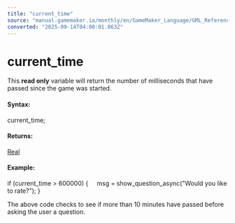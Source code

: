 ```yaml
---
title: "current_time"
source: "manual.gamemaker.io/monthly/en/GameMaker_Language/GML_Reference/Maths_And_Numbers/Date_And_Time/current_time.htm"
converted: "2025-09-14T04:00:01.063Z"
---
```


# current\_time

This **read only** variable will return the number of milliseconds that have passed since the game was started.

#### Syntax:

current\_time;

#### Returns:

[Real](../../../GML_Overview/Data_Types.md)

#### Example:

if (current\_time > 600000)
{
    msg = show\_question\_async("Would you like to rate?");
}

The above code checks to see if more than 10 minutes have passed before asking the user a question.